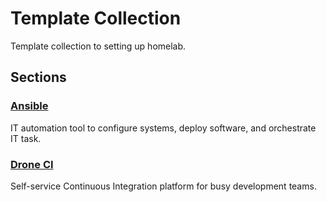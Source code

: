 # Template Collection

Template collection to setting up homelab.

## Sections

### [Ansible](https://docs.ansible.com/ansible/latest/index.html)

IT automation tool to configure systems, deploy software, and orchestrate IT task.

### [Drone CI](https://docs.drone.io)

Self-service Continuous Integration platform for busy development teams.
